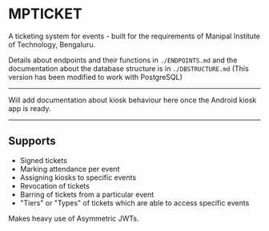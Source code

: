 # MPTICKET

A ticketing system for events - built for the requirements of Manipal Institute of Technology, Bengaluru.

Details about endpoints and their functions in `./ENDPOINTS.md` and the documentation about the database structure is in `./DBSTRUCTURE.md`
(This version has been modified to work with PostgreSQL)
*** 
Will add documentation about kiosk behaviour here once the Android kiosk app is ready.
*** 
## Supports
 - Signed tickets
 - Marking attendance per event
 - Assigning kiosks to specific events
 - Revocation of tickets
 - Barring of tickets from a particular event
 - "Tiers" or "Types" of tickets which are able to access specific events

Makes heavy use of Asymmetric JWTs.
